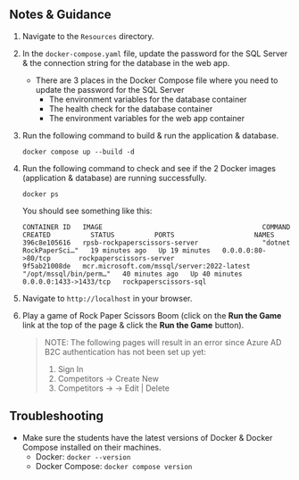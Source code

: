 ## Notes & Guidance

1.  Navigate to the `Resources` directory.

1.  In the `docker-compose.yaml` file, update the password for the SQL Server & the connection string for the database in the web app.

    - There are 3 places in the Docker Compose file where you need to update the password for the SQL Server
      - The environment variables for the database container
      - The health check for the database container
      - The environment variables for the web app container

1.  Run the following command to build & run the application & database.

    ```shell
    docker compose up --build -d
    ```

1.  Run the following command to check and see if the 2 Docker images (application & database) are running successfully.

    ```shell
    docker ps
    ```

    You should see something like this:

    ```shell
    CONTAINER ID   IMAGE                                        COMMAND                  CREATED          STATUS          PORTS                    NAMES
    396c8e105616   rpsb-rockpaperscissors-server                "dotnet RockPaperSci…"   19 minutes ago   Up 19 minutes   0.0.0.0:80->80/tcp       rockpaperscissors-server
    9f5ab21008de   mcr.microsoft.com/mssql/server:2022-latest   "/opt/mssql/bin/perm…"   40 minutes ago   Up 40 minutes   0.0.0.0:1433->1433/tcp   rockpaperscissors-sql
    ```

1.  Navigate to `http://localhost` in your browser.

1.  Play a game of Rock Paper Scissors Boom (click on the **Run the Game** link at the top of the page & click the **Run the Game** button).

    > NOTE: The following pages will result in an error since Azure AD B2C authentication has not been set up yet:
    >
    > 1. Sign In
    > 1. Competitors -> Create New
    > 1. Competitors -> <any-player-name> -> Edit | Delete

## Troubleshooting

- Make sure the students have the latest versions of Docker & Docker Compose installed on their machines.
  - Docker: `docker --version`
  - Docker Compose: `docker compose version`
